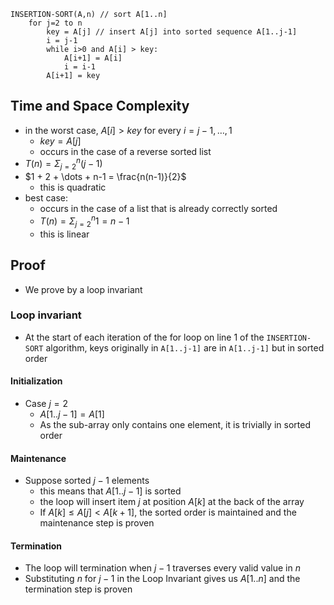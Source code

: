 ```
INSERTION-SORT(A,n) // sort A[1..n]
	for j=2 to n
		key = A[j] // insert A[j] into sorted sequence A[1..j-1]
		i = j-1
		while i>0 and A[i] > key:
			A[i+1] = A[i]
			i = i-1
		A[i+1] = key
```

## Time and Space Complexity
- in the worst case, $A[i] > key$ for every $i = j-1, \dots, 1$
	- $key = A[j]$
	- occurs in the case of a reverse sorted list
- $T(n) = \Sigma^n_{j=2} (j-1)$
- $1 + 2 + \dots + n-1 = \frac{n(n-1)}{2}$
	- this is quadratic
- best case:
	- occurs in the case of a list that is already correctly sorted
	- $T(n) = \Sigma^n_{j=2} 1 = n-1$
	- this is linear

## Proof
- We prove by a loop invariant
### Loop invariant
- At the start of each iteration of the for loop on line 1 of the `INSERTION-SORT` algorithm, keys originally in `A[1..j-1]` are in `A[1..j-1]` but in sorted order

#### Initialization
- Case $j=2$
	- $A[1..j-1] = A[1]$
	- As the sub-array only contains one element, it is trivially in sorted order
#### Maintenance
- Suppose sorted $j-1$ elements
	- this means that $A[1..j-1]$ is sorted
	- the loop will insert item $j$ at position $A[k]$ at the back of the array
	- If $A[k] \leq A[j] < A[k+1]$, the sorted order is maintained and the maintenance step is proven

#### Termination
- The loop will termination when $j-1$ traverses every valid value in $n$
- Substituting $n$ for $j-1$ in the Loop Invariant gives us $A[1..n]$ and the termination step is proven